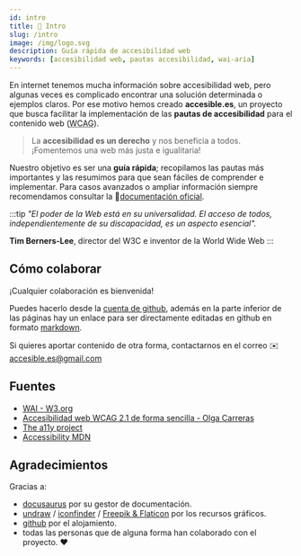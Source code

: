 ```yaml
---
id: intro
title: 📜 Intro
slug: /intro
image: /img/logo.svg
description: Guía rápida de accesibilidad web
keywords: [accesibilidad web, pautas accesibilidad, wai-aria]
---
```



En internet tenemos mucha información sobre accesibilidad web, pero algunas veces es complicado encontrar una solución determinada o ejemplos claros. Por ese motivo hemos creado **accesible.es**, un proyecto que busca facilitar la implementación de las **pautas de accesibilidad** para el contenido web (<abbr title="Web Content Accessibility Guidelines" lang="en">WCAG</abbr>).

> La **accesibilidad es un derecho** y nos beneficia a todos. ¡Fomentemos una web más justa e igualitaria!

Nuestro objetivo es ser una **guía rápida**; recopilamos las pautas más importantes y las resumimos para que sean fáciles de comprender e implementar. Para casos avanzados o ampliar información siempre recomendamos consultar la 📝[documentación oficial](https://www.w3.org/WAI/WCAG21/quickref/).

:::tip
*"El poder de la Web está en su universalidad. El acceso de todos, independientemente de su discapacidad, es un aspecto esencial".*

**Tim Berners-Lee**, director del W3C e inventor de la World Wide Web
::: 

## Cómo colaborar

¡Cualquier colaboración es bienvenida!

Puedes hacerlo desde la [cuenta de github](https://github.com/accesible/accesible_es), además en la parte inferior de las páginas hay un enlace para ser directamente editadas en github en formato [markdown](https://markdown.es/sintaxis-markdown/).

Si quieres aportar contenido de otra forma, contactarnos en el correo ✉️ accesible.es@gmail.com

## Fuentes

- [WAI - W3.org](https://www.w3.org/WAI/)
- [Accesibilidad web WCAG 2.1 de forma sencilla - Olga Carreras](https://olgacarreras.blogspot.com/2018/11/libro-accesibilidad-web-wcag-21-de.html)
- [The a11y project](https://www.a11yproject.com/)
- [Accessibility MDN](https://developer.mozilla.org/en-US/docs/Web/Accessibility)

## Agradecimientos

Gracias a:

- [docusaurus](https://docusaurus.io/) por su gestor de documentación.
- [undraw](https://undraw.co/) / [iconfinder](https://iconfinder.com) / [Freepik & Flaticon](https://www.flaticon.es/autores/freepik) por los recursos gráficos.
- [github](https://github.com) por el alojamiento.
- todas las personas que de alguna forma han colaborado con el proyecto. :heart: 
